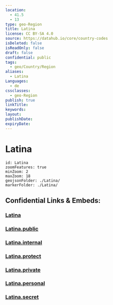 ```yaml
---
location:
  - 41.5
  - 13
type: geo-Region
title: Latina
license: CC BY-SA 4.0
source: https://datahub.io/core/country-codes
isDeleted: false
isReadOnly: false
draft: false
confidential: public
tags:
  - geo/Country/Region
aliases:
  - Latina
Languages:
  - de
cssclasses:
  - geo-Region
publish: true
linkTitle:
keywords:
layout:
publishDate:
expiryDate:
---
```


# Latina

```leaflet
id: Latina
zoomFeatures: true 
minZoom: 2 
maxZoom: 18
geojsonFolder: ./Latina/
markerFolder: ./Latina/
```


## Confidential Links & Embeds: 

### [Latina](/_Standards/Earth/Continent/Europe/Europe~South/Italy/regions~Italy/Lazio/Latina.md) 

### [Latina.public](/_public/Earth/Continent/Europe/Europe~South/Italy/regions~Italy/Lazio/Latina.public.md) 

### [Latina.internal](/_internal/Earth/Continent/Europe/Europe~South/Italy/regions~Italy/Lazio/Latina.internal.md) 

### [Latina.protect](/_protect/Earth/Continent/Europe/Europe~South/Italy/regions~Italy/Lazio/Latina.protect.md) 

### [Latina.private](/_private/Earth/Continent/Europe/Europe~South/Italy/regions~Italy/Lazio/Latina.private.md) 

### [Latina.personal](/_personal/Earth/Continent/Europe/Europe~South/Italy/regions~Italy/Lazio/Latina.personal.md) 

### [Latina.secret](/_secret/Earth/Continent/Europe/Europe~South/Italy/regions~Italy/Lazio/Latina.secret.md)

